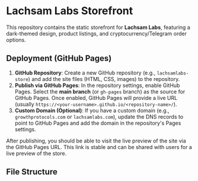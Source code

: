 # Lachsam Labs Storefront

This repository contains the static storefront for **Lachsam Labs**, featuring a dark-themed design, product listings, and cryptocurrency/Telegram order options.

## Deployment (GitHub Pages)

1. **GitHub Repository**: Create a new GitHub repository (e.g., `lachsamlabs-store`) and add the site files (HTML, CSS, images) to the repository.
2. **Publish via GitHub Pages**: In the repository settings, enable GitHub Pages. Select the **main branch** (or `gh-pages` branch) as the source for GitHub Pages. Once enabled, GitHub Pages will provide a live URL (usually `https://<your-username>.github.io/<repository-name>/`).
3. **Custom Domain (Optional)**: If you have a custom domain (e.g., `growthprotocols.com` or `lachsamlabs.com`), update the DNS records to point to GitHub Pages and add the domain in the repository's Pages settings.

After publishing, you should be able to visit the live preview of the site via the GitHub Pages URL. This link is stable and can be shared with users for a live preview of the store.

## File Structure